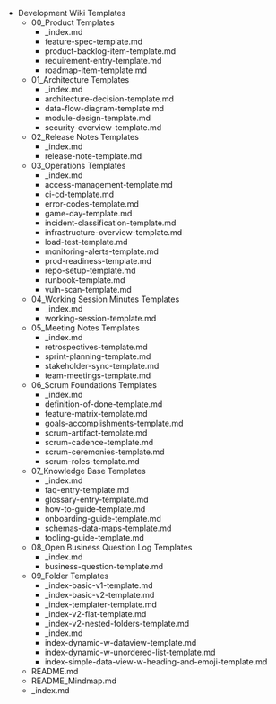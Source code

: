 - Development Wiki Templates
  - 00_Product Templates
    - _index.md
    - feature-spec-template.md
    - product-backlog-item-template.md
    - requirement-entry-template.md
    - roadmap-item-template.md
  - 01_Architecture Templates
    - _index.md
    - architecture-decision-template.md
    - data-flow-diagram-template.md
    - module-design-template.md
    - security-overview-template.md
  - 02_Release Notes Templates
    - _index.md
    - release-note-template.md
  - 03_Operations Templates
    - _index.md
    - access-management-template.md
    - ci-cd-template.md
    - error-codes-template.md
    - game-day-template.md
    - incident-classification-template.md
    - infrastructure-overview-template.md
    - load-test-template.md
    - monitoring-alerts-template.md
    - prod-readiness-template.md
    - repo-setup-template.md
    - runbook-template.md
    - vuln-scan-template.md
  - 04_Working Session Minutes Templates
    - _index.md
    - working-session-template.md
  - 05_Meeting Notes Templates
    - _index.md
    - retrospectives-template.md
    - sprint-planning-template.md
    - stakeholder-sync-template.md
    - team-meetings-template.md
  - 06_Scrum Foundations Templates
    - _index.md
    - definition-of-done-template.md
    - feature-matrix-template.md
    - goals-accomplishments-template.md
    - scrum-artifact-template.md
    - scrum-cadence-template.md
    - scrum-ceremonies-template.md
    - scrum-roles-template.md
  - 07_Knowledge Base Templates
    - _index.md
    - faq-entry-template.md
    - glossary-entry-template.md
    - how-to-guide-template.md
    - onboarding-guide-template.md
    - schemas-data-maps-template.md
    - tooling-guide-template.md
  - 08_Open Business Question Log Templates
    - _index.md
    - business-question-template.md
  - 09_Folder Templates
    - _index-basic-v1-template.md
    - _index-basic-v2-template.md
    - _index-templater-template.md
    - _index-v2-flat-template.md
    - _index-v2-nested-folders-template.md
    - _index.md
    - index-dynamic-w-dataview-template.md
    - index-dynamic-w-unordered-list-template.md
    - index-simple-data-view-w-heading-and-emoji-template.md
  - README.md
  - README_Mindmap.md
  - _index.md